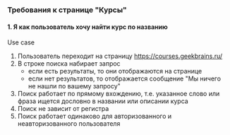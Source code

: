 ### Требования к странице "Курсы"

#### 1. Я как пользователь хочу найти курс по названию
    
Use case
1. Пользователь переходит на страницу https://courses.geekbrains.ru/
1. В строке поиска набирает запрос
    - если есть результаты, то они отображаются на странице
    - если нет результатов, то отображается сообщение "Мы ничего не нашли по вашему запросу"
1. Поиск работает по прямому вхождению, т.е. указанное слово или фраза ищется дословно в названии или описании курса
1. Поиск не зависит от регистра
1. Поиск работает одинаково для авторизованного и неавторизованного пользователя
